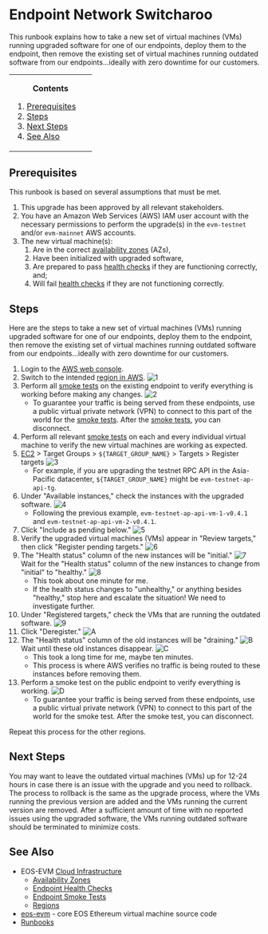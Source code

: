 # Endpoint Network Switcharoo
This runbook explains how to take a new set of virtual machines (VMs) running upgraded software for one of our endpoints, deploy them to the endpoint, then remove the existing set of virtual machines running outdated software from our endpoints...ideally with zero downtime for our customers.

<!-- contents box begin -->
<table>
<tr/>
<tr>
<td width="150">
<p/>
<div align="center">
<b>Contents</b>
</div>
<p/>
<!-- contents markdown begin -->

1. [Prerequisites](#prerequisites)
1. [Steps](#steps)
1. [Next Steps](#next-steps)
1. [See Also](#see-also)

<!-- contents markdown end -->
<p/>
</td>
</tr>
</table>
<!-- contents box end -->

## Prerequisites
This runbook is based on several assumptions that must be met.
1. This upgrade has been approved by all relevant stakeholders.
1. You have an Amazon Web Services (AWS) IAM user account with the necessary permissions to perform the upgrade(s) in the `evm-testnet` and/or `evm-mainnet` AWS accounts.
1. The new virtual machine(s):
    1. Are in the correct [availability zones](https://github.com/eosnetworkfoundation/eos-evm-internal/blob/main/cloud/aws-region.md) (AZs),
    1. Have been initialized with upgraded software,
    1. Are prepared to pass [health checks](../endpoint-health-checks.md) if they are functioning correctly, and;
    1. Will fail [health checks](../endpoint-health-checks.md) if they are not functioning correctly.

## Steps
Here are the steps to take a new set of virtual machines (VMs) running upgraded software for one of our endpoints, deploy them to the endpoint, then remove the existing set of virtual machines running outdated software from our endpoints...ideally with zero downtime for our customers.
1. Login to the [AWS web console](https://console.aws.amazon.com).
1. Switch to the intended [region in AWS](https://github.com/eosnetworkfoundation/eos-evm-internal/blob/main/cloud/aws-region.md).
    ![1](https://github.com/eosnetworkfoundation/evm-public-docs/assets/34947245/91370d24-6668-4993-ab1e-ef127b370dd2)
1. Perform all [smoke tests](./endpoint-smoke-test.md) on the existing endpoint to verify everything is working before making any changes.
    ![2](https://github.com/eosnetworkfoundation/evm-public-docs/assets/34947245/cf1405c5-2183-4616-bde2-515bd17f0431)
    - To guarantee your traffic is being served from these endpoints, use a public virtual private network (VPN) to connect to this part of the world for the [smoke tests](./endpoint-smoke-test.md). After the [smoke tests](./endpoint-smoke-test.md), you can disconnect.
1. Perform all relevant [smoke tests](./endpoint-smoke-test.md) on each and every individual virtual machine to verify the new virtual machines are working as expected.
1. [EC2](https://console.aws.amazon.com/ec2/home) > Target Groups > `${TARGET_GROUP_NAME}` > Targets > Register targets
    ![3](https://github.com/eosnetworkfoundation/evm-public-docs/assets/34947245/66582579-eac3-4583-9ac1-473f179444b6)
    - For example, if you are upgrading the testnet RPC API in the Asia-Pacific datacenter, `${TARGET_GROUP_NAME}` might be `evm-testnet-ap-api-tg`.
1. Under "Available instances," check the instances with the upgraded software.
    ![4](https://github.com/eosnetworkfoundation/evm-public-docs/assets/34947245/fc5b5364-c5a3-4201-aa0b-6dc6a9e3f907)
    - Following the previous example, `evm-testnet-ap-api-vm-1-v0.4.1` and `evm-testnet-ap-api-vm-2-v0.4.1`.
1. Click "Include as pending below."
    ![5](https://github.com/eosnetworkfoundation/evm-public-docs/assets/34947245/8a2bc028-a5e2-4eae-83e9-9886d11b8e68)
1. Verify the upgraded virtual machines (VMs) appear in "Review targets," then click "Register pending targets."
    ![6](https://github.com/eosnetworkfoundation/evm-public-docs/assets/34947245/5d870711-107a-4bd9-af27-494b6076ac90)
1. The "Health status" column of the new instances will be "initial."
    ![7](https://github.com/eosnetworkfoundation/evm-public-docs/assets/34947245/c4f0b5d0-e938-46e0-a0ff-8ec41abf7c0c)
    Wait for the "Health status" column of the new instances to change from "initial" to "healthy."
    ![8](https://github.com/eosnetworkfoundation/evm-public-docs/assets/34947245/f5af43ed-c67b-49d8-942c-ee8695a652d0)
	- This took about one minute for me.
	- If the health status changes to "unhealthy," or anything besides "healthy," stop here and escalate the situation! We need to investigate further.
1. Under "Registered targets," check the VMs that are running the outdated software.
    ![9](https://github.com/eosnetworkfoundation/evm-public-docs/assets/34947245/1678635d-06c2-4ad1-a6a3-53f241261570)
1. Click "Deregister."
    ![A](https://github.com/eosnetworkfoundation/evm-public-docs/assets/34947245/3c44c332-f425-46d6-ba82-e112168af2f2)
1. The "Health status" column of the old instances will be "draining."
    ![B](https://github.com/eosnetworkfoundation/evm-public-docs/assets/34947245/a5a035d8-994a-41aa-b3e7-13ccd46e75e9)
    Wait until these old instances disappear.
    ![C](https://github.com/eosnetworkfoundation/evm-public-docs/assets/34947245/53e9659a-1221-4469-bc1f-9583155b6950)
	- This took a long time for me, maybe ten minutes.
	- This process is where AWS verifies no traffic is being routed to these instances before removing them.
1. Perform a smoke test on the public endpoint to verify everything is working.
    ![D](https://github.com/eosnetworkfoundation/evm-public-docs/assets/34947245/7b59981d-d91d-453c-92dd-1c8290b89461)
    - To guarantee your traffic is being served from these endpoints, use a public virtual private network (VPN) to connect to this part of the world for the smoke test. After the smoke test, you can disconnect.

Repeat this process for the other regions.

## Next Steps
You may want to leave the outdated virtual machines (VMs) up for 12-24 hours in case there is an issue with the upgrade and you need to rollback. The process to rollback is the same as the upgrade process, where the VMs running the previous version are added and the VMs running the current version are removed. After a sufficient amount of time with no reported issues using the upgraded software, the VMs running outdated software should be terminated to minimize costs.

## See Also
- EOS-EVM [Cloud Infrastructure](https://github.com/eosnetworkfoundation/eos-evm-internal/blob/main/cloud/README.md)
    - [Availability Zones](https://github.com/eosnetworkfoundation/eos-evm-internal/blob/main/cloud/aws-region.md)
    - [Endpoint Health Checks](../endpoint-health-checks.md)
    - [Endpoint Smoke Tests](./endpoint-smoke-test.md)
    - [Regions](https://github.com/eosnetworkfoundation/eos-evm-internal/blob/main/cloud/aws-region.md)
- [eos-evm](https://github.com/eosnetworkfoundation/eos-evm) - core EOS Ethereum virtual machine source code
- [Runbooks](./README.md)

